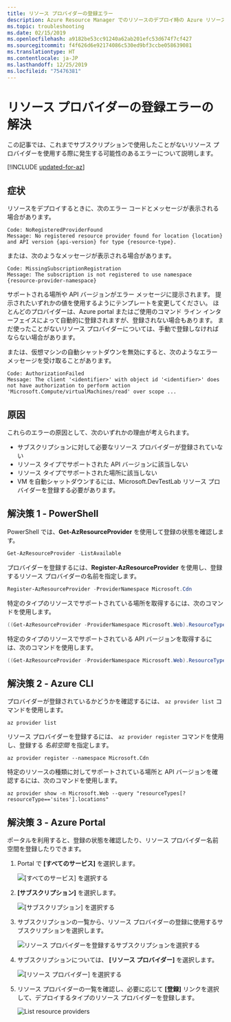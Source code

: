 ```yaml
---
title: リソース プロバイダーの登録エラー
description: Azure Resource Manager でのリソースのデプロイ時の Azure リソース プロバイダーの登録エラーを解決する方法について説明します。
ms.topic: troubleshooting
ms.date: 02/15/2019
ms.openlocfilehash: a9182be53cc91240a62ab201efc53d674f7cf427
ms.sourcegitcommit: f4f626d6e92174086c530ed9bf3ccbe058639081
ms.translationtype: HT
ms.contentlocale: ja-JP
ms.lasthandoff: 12/25/2019
ms.locfileid: "75476381"
---
```

# <a name="resolve-errors-for-resource-provider-registration"></a>リソース プロバイダーの登録エラーの解決

この記事では、これまでサブスクリプションで使用したことがないリソース プロバイダーを使用する際に発生する可能性のあるエラーについて説明します。

[!INCLUDE [updated-for-az](../../../includes/updated-for-az.md)]

## <a name="symptom"></a>症状

リソースをデプロイするときに、次のエラー コードとメッセージが表示される場合があります。

```
Code: NoRegisteredProviderFound
Message: No registered resource provider found for location {location}
and API version {api-version} for type {resource-type}.
```

または、次のようなメッセージが表示される場合があります。

```
Code: MissingSubscriptionRegistration
Message: The subscription is not registered to use namespace {resource-provider-namespace}
```

サポートされる場所や API バージョンがエラー メッセージに提示されます。 提示されたいずれかの値を使用するようにテンプレートを変更してください。 ほとんどのプロバイダーは、Azure portal またはご使用のコマンド ライン インターフェイスによって自動的に登録されますが、登録されない場合もあります。 まだ使ったことがないリソース プロバイダーについては、手動で登録しなければならない場合があります。

または、仮想マシンの自動シャットダウンを無効にすると、次のようなエラー メッセージを受け取ることがあります。

```
Code: AuthorizationFailed
Message: The client '<identifier>' with object id '<identifier>' does not have authorization to perform action 'Microsoft.Compute/virtualMachines/read' over scope ...
```

## <a name="cause"></a>原因

これらのエラーの原因として、次のいずれかの理由が考えられます。

* サブスクリプションに対して必要なリソース プロバイダーが登録されていない
* リソース タイプでサポートされた API バージョンに該当しない
* リソース タイプでサポートされた場所に該当しない
* VM を自動シャットダウンするには、Microsoft.DevTestLab リソース プロバイダーを登録する必要があります。

## <a name="solution-1---powershell"></a>解決策 1 - PowerShell

PowerShell では、**Get-AzResourceProvider** を使用して登録の状態を確認します。

```powershell
Get-AzResourceProvider -ListAvailable
```

プロバイダーを登録するには、**Register-AzResourceProvider** を使用し、登録するリソース プロバイダーの名前を指定します。

```powershell
Register-AzResourceProvider -ProviderNamespace Microsoft.Cdn
```

特定のタイプのリソースでサポートされている場所を取得するには、次のコマンドを使用します。

```powershell
((Get-AzResourceProvider -ProviderNamespace Microsoft.Web).ResourceTypes | Where-Object ResourceTypeName -eq sites).Locations
```

特定のタイプのリソースでサポートされている API バージョンを取得するには、次のコマンドを使用します。

```powershell
((Get-AzResourceProvider -ProviderNamespace Microsoft.Web).ResourceTypes | Where-Object ResourceTypeName -eq sites).ApiVersions
```

## <a name="solution-2---azure-cli"></a>解決策 2 - Azure CLI

プロバイダーが登録されているかどうかを確認するには、 `az provider list` コマンドを使用します。

```azurecli-interactive
az provider list
```

リソース プロバイダーを登録するには、 `az provider register` コマンドを使用し、登録する *名前空間* を指定します。

```azurecli-interactive
az provider register --namespace Microsoft.Cdn
```

特定のリソースの種類に対してサポートされている場所と API バージョンを確認するには、次のコマンドを使用します。

```azurecli-interactive
az provider show -n Microsoft.Web --query "resourceTypes[?resourceType=='sites'].locations"
```

## <a name="solution-3---azure-portal"></a>解決策 3 - Azure Portal

ポータルを利用すると、登録の状態を確認したり、リソース プロバイダー名前空間を登録したりできます。

1. Portal で **[すべてのサービス]** を選択します。

   ![[すべてのサービス] を選択する](./media/error-register-resource-provider/select-all-services.png)

1. **[サブスクリプション]** を選択します。

   ![[サブスクリプション] を選択する](./media/error-register-resource-provider/select-subscriptions.png)

1. サブスクリプションの一覧から、リソース プロバイダーの登録に使用するサブスクリプションを選択します。

   ![リソース プロバイダーを登録するサブスクリプションを選択する](./media/error-register-resource-provider/select-subscription-to-register.png)

1. サブスクリプションについては、 **[リソース プロバイダー]** を選択します。

   ![[リソース プロバイダー] を選択する](./media/error-register-resource-provider/select-resource-provider.png)

1. リソース プロバイダーの一覧を確認し、必要に応じて **[登録]** リンクを選択して、デプロイするタイプのリソース プロバイダーを登録します。

   ![List resource providers](./media/error-register-resource-provider/list-resource-providers.png)
